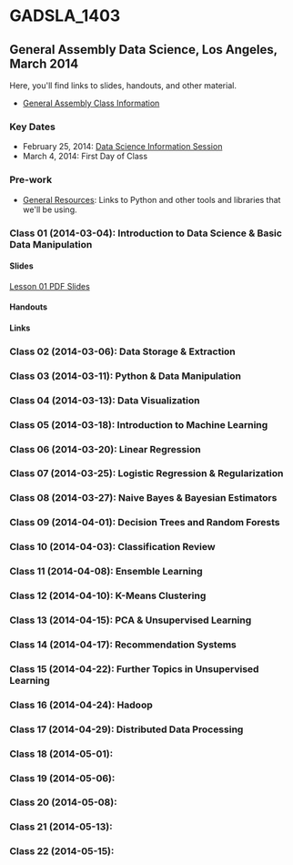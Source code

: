 GADSLA_1403
===========

General Assembly Data Science, Los Angeles, March 2014
------------------------------------------------------

Here, you'll find links to slides, handouts, and other material.
- [General Assembly Class Information](https://generalassemb.ly/education/data-science/los-angeles)

### Key Dates

- February 25, 2014: [Data Science Information Session](https://generalassemb.ly/education/data-science/los-angeles)
- March 4, 2014: First Day of Class

### Pre-work

- [General Resources](https://github.com/adparker/GADSLA_1403/wiki/General-Resources): Links to Python and other tools and libraries that we'll be using.

### Class 01 (2014-03-04): Introduction to Data Science & Basic Data Manipulation
#### Slides
[Lesson 01 PDF Slides](https://github.com/adparker/GADSLA_1403/blob/master/slides/gads1403_lesson01.pdf?raw=true)
#### Handouts
#### Links

### Class 02 (2014-03-06): Data Storage & Extraction

### Class 03 (2014-03-11): Python & Data Manipulation

### Class 04 (2014-03-13): Data Visualization

### Class 05 (2014-03-18): Introduction to Machine Learning

### Class 06 (2014-03-20): Linear Regression

### Class 07 (2014-03-25): Logistic Regression & Regularization

### Class 08 (2014-03-27): Naive Bayes & Bayesian Estimators

### Class 09 (2014-04-01): Decision Trees and Random Forests

### Class 10 (2014-04-03): Classification Review

### Class 11 (2014-04-08): Ensemble Learning

### Class 12 (2014-04-10): K-Means Clustering

### Class 13 (2014-04-15): PCA & Unsupervised Learning

### Class 14 (2014-04-17): Recommendation Systems

### Class 15 (2014-04-22): Further Topics in Unsupervised Learning

### Class 16 (2014-04-24): Hadoop

### Class 17 (2014-04-29): Distributed Data Processing

### Class 18 (2014-05-01):

### Class 19 (2014-05-06):

### Class 20 (2014-05-08):

### Class 21 (2014-05-13):

### Class 22 (2014-05-15):

